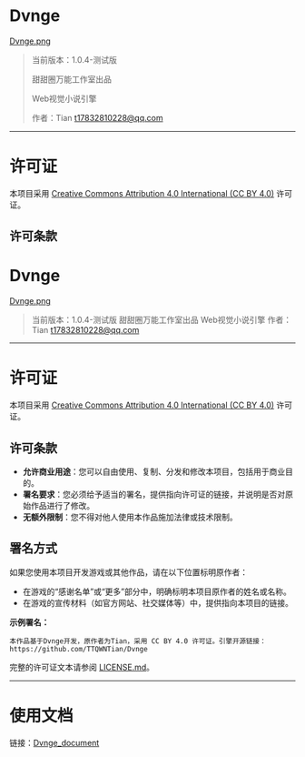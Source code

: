 # Dvnge

[Dvnge.png](https://img.picui.cn/free/2025/04/11/67f8761df0cd7.png)

> 当前版本：1.0.4-测试版
> 
> 甜甜圈万能工作室出品
> 
> Web视觉小说引擎
> 
> 作者：Tian <t17832810228@qq.com>

---

# 许可证

本项目采用 [Creative Commons Attribution 4.0 International (CC BY 4.0)](https://creativecommons.org/licenses/by/4.0/) 许可证。

## 许可条款

# Dvnge

[Dvnge.png](https://img.picui.cn/free/2025/04/11/67f8761df0cd7.png)

> 当前版本：1.0.4-测试版
> 甜甜圈万能工作室出品
> Web视觉小说引擎
> 作者：Tian <t17832810228@qq.com>

---

# 许可证

本项目采用 [Creative Commons Attribution 4.0 International (CC BY 4.0)](https://creativecommons.org/licenses/by/4.0/) 许可证。

## 许可条款

- **允许商业用途**：您可以自由使用、复制、分发和修改本项目，包括用于商业目的。
- **署名要求**：您必须给予适当的署名，提供指向许可证的链接，并说明是否对原始作品进行了修改。
- **无额外限制**：您不得对他人使用本作品施加法律或技术限制。

## 署名方式

如果您使用本项目开发游戏或其他作品，请在以下位置标明原作者：

- 在游戏的“感谢名单”或“更多”部分中，明确标明本项目原作者的姓名或名称。
- 在游戏的宣传材料（如官方网站、社交媒体等）中，提供指向本项目的链接。

**示例署名：**

```
本作品基于Dvnge开发，原作者为Tian，采用 CC BY 4.0 许可证。引擎开源链接：https://github.com/TTQWNTian/Dvnge
```

完整的许可证文本请参阅 [LICENSE.md](LICENSE.md)。

---

# 使用文档

链接：[Dvnge_document](https://github.com/TTQWNTian/Dvnge_document)
